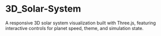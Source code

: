 # 3D_Solar-System
A responsive 3D solar system visualization built with Three.js, featuring interactive controls for planet speed, theme, and simulation state.
